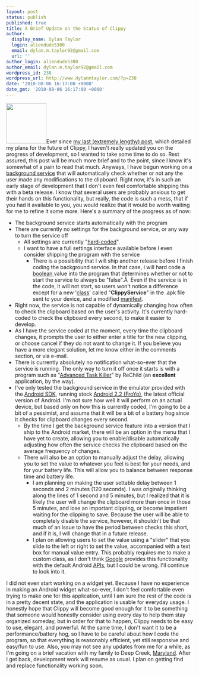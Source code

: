 ```yaml
---
layout: post
status: publish
published: true
title: A Brief Update on the Status of Clippy
author:
  display_name: Dylan Taylor
  login: aliendude5300
  email: dylan.m.taylor92@gmail.com
  url: ''
author_login: aliendude5300
author_email: dylan.m.taylor92@gmail.com
wordpress_id: 238
wordpress_url: http://www.dylanmtaylor.com/?p=238
date: '2010-08-06 16:17:00 +0000'
date_gmt: '2010-08-06 16:17:00 +0000'
---
```

<p><a href="http://dylanmtaylor.com/wp-content/uploads/2010/12/clippy-logo1.png"><img class="alignleft size-thumbnail wp-image-123" title="Clippy Logo" src="http://www.dylanmtaylor.com/wp-content/uploads/2010/11/clippy-logo1.png" alt="" width="108" height="108" /></a>Ever since <a title="An Open Discussion About the Future of Clippy" href="http://www.dylanmtaylor.com/2010/08/05/an-open-discussion-about-the-future-of-clippy/">my last (extremely lengthy) post</a>, which detailed my plans for the future of Clippy, I haven't really updated you on the progress of development, so I wanted to take some time to do so. Rest assured, this post will be much more brief and to the point, since I know it's somewhat of a pain to read that much. Anyways, I have begun working on a <a title="Android Services" href="http://developer.android.com/reference/android/app/Service.html">background service</a> that will automatically check whether or not any the user made any modifications to the clipboard. Right now, it's in such an early stage of development that I don't even feel comfortable shipping this with a beta release. I know that several users are probably anxious to get their hands on this functionality, but really, the code is such a mess, that if you had it available to you, you would realize that it would be worth waiting for me to refine it some more. Here's a summary of the progress as of now:</p>
<ul>
<li>The background service starts automatically with the program</li>
<li>There are currently no settings for the background service, or any way to turn the service off
<ul>
<li>All settings are currently "<a title="Hard coding article on Wikipedia" href="http://developer.android.com/reference/android/app/Service.html">hard-coded</a>".</li>
<li>I want to have a full settings interface available before I even consider shipping the program with the service
<ul>
<li>There is a possibility that I will ship another release before I finish coding the background service. In that case, I will hard code a <a title="boolean data type" href="http://en.wikipedia.org/wiki/Boolean_data_type">boolean </a>value into the program that determines whether or not to start the service to always be "false".Â  Even if the service is in the code, it will not start, so users won't notice a difference except for a new '<a title="Class in Programming" href="http://en.wikipedia.org/wiki/Class_%28computer_science%29">class</a>' called "<strong>ClippyService</strong>" in the .apk file sent to your device, and a modified <a title="Android Manifest File" href="http://developer.android.com/guide/topics/manifest/manifest-intro.html">manifest</a>.</li>
</ul>
</li>
</ul>
</li>
<li>Right now, the service is not capable of dynamically changing how often to check the clipboard based on the user's activity. It's currently hard-coded to check the clipboard every second, to make it easier to develop.</li>
<li>As I have the service coded at the moment, every time the clipboard changes, it prompts the user to either enter a title for the new clipping, or choose cancel if they do not want to change it. If you believe you have a more elegant solution, let me know either in the comments section, or via e-mail.</li>
<li>There is currently absolutely no notification what-so-ever that the service is running. The only way to turn it off once it starts is with a program such as "<a title="Advanced Task Killer" href="http://rechild.mobi/">Advanced Task Killer</a>" by ReChild (an <strong>excellent</strong> application, by the way).</li>
<li>I've only tested the background service in the emulator provided with the <a class="zem_slink" title="Android" rel="homepage" href="http://code.google.com/android/">Android SDK</a>, running stock <a title="Android 2.2" href="http://developer.android.com/sdk/android-2.2-highlights.html">Android 2.2 (FroYo)</a>, the latest official version of Android. I'm not sure how well it will perform on an actual device, but based only on how this is currently coded, I'm going to be a bit of a pessimist, and assume that it will be a bit of a battery hog since it checks for clipboard changes every second.
<ul>
<li>By the time I get the background service feature into a version that I ship to the Android market, there will be an option in the menu that I have yet to create, allowing you to enable/disable automatically adjusting how often the service checks the clipboard based on the average frequency of changes.</li>
<li>There will also be an option to manually adjust the delay, allowing you to set the value to whatever you feel is best for your needs, and for your battery life. This will allow you to balance between response time and battery life.
<ul>
<li>I am planning on making the user settable delay between 1 seconds and 2 minutes (120 seconds). I was originally thinking along the lines of 1 second and 5 minutes, but I realized that it is likely the user will change the clipboard more than once in those 5 minutes, and lose an important clipping, or become impatient waiting for the clipping to save. Because the user will be able to completely disable the service, however, it shouldn't be that much of an issue to have the period between checks this short, and if it is, I will change that in a future release.</li>
<li>I plan on allowing users to set the value using a "slider" that you slide to the left or right to set the value, accompanied with a text box for manual value entry. This probably requires me to make a custom class, as I don't think <a class="zem_slink" title="Google" rel="homepage" href="http://google.com">Google</a> provides this functionality with the default Android <a class="zem_slink" title="Application programming interface" rel="wikipedia" href="http://en.wikipedia.org/wiki/Application_programming_interface">APIs</a>, but I could be wrong. I'll continue to look into it.</li>
</ul>
</li>
</ul>
</li>
</ul>
<p>I did not even start working on a widget yet. Because I have no experience in making an Android widget what-so-ever, I don't feel comfortable even trying to make one for this application, until I am sure the rest of the code is in a pretty decent state, and the application is usable for everyday usage. I honestly hope that Clippy will become good enough for it to be something that someone would honestly consider using every day to help them stay organized someday, but in order for that to happen, Clippy needs to be easy to use, elegant, and powerful. At the same time, I don't want it to be a performance/battery hog, so I have to be careful about how I code the program, so that everything is reasonably efficient, yet still responsive and easy/fun to use. Also, you may not see any updates from me for a while, as I'm going on a brief vacation with my family to Deep Creek, <a class="zem_slink" title="Maryland" rel="geolocation" href="http://maps.google.com/maps?ll=39.0,-76.7&amp;spn=3.0,3.0&amp;q=39.0,-76.7%20%28Maryland%29&amp;t=h">Maryland</a>. After I get back, development work will resume as usual. I plan on getting find and replace functionality working soon.</p>
